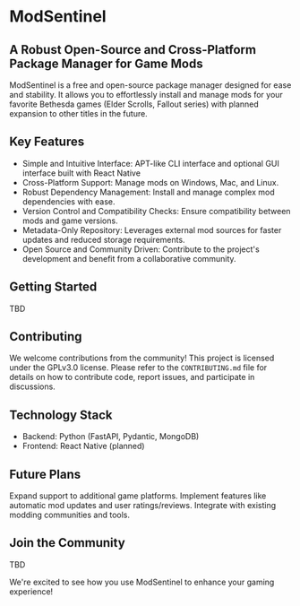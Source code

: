 # ModSentinel
## A Robust Open-Source and Cross-Platform Package Manager for Game Mods

ModSentinel is a free and open-source package manager designed for ease and stability. It allows you to effortlessly install and manage mods for your favorite Bethesda games (Elder Scrolls, Fallout series) with planned expansion to other titles in the future.

## Key Features

- Simple and Intuitive Interface: APT-like CLI interface and optional GUI interface built with React Native
- Cross-Platform Support: Manage mods on Windows, Mac, and Linux.
- Robust Dependency Management: Install and manage complex mod dependencies with ease.
- Version Control and Compatibility Checks: Ensure compatibility between mods and game versions.
- Metadata-Only Repository: Leverages external mod sources for faster updates and reduced storage requirements.
- Open Source and Community Driven: Contribute to the project's development and benefit from a collaborative community.

## Getting Started

TBD

## Contributing

We welcome contributions from the community! This project is licensed under the GPLv3.0 license. Please refer to the `CONTRIBUTING.md` file for details on how to contribute code, report issues, and participate in discussions.

## Technology Stack

- Backend: Python (FastAPI, Pydantic, MongoDB)
- Frontend: React Native (planned)

## Future Plans

Expand support to additional game platforms.
Implement features like automatic mod updates and user ratings/reviews.
Integrate with existing modding communities and tools.

## Join the Community

TBD

We're excited to see how you use ModSentinel to enhance your gaming experience!

